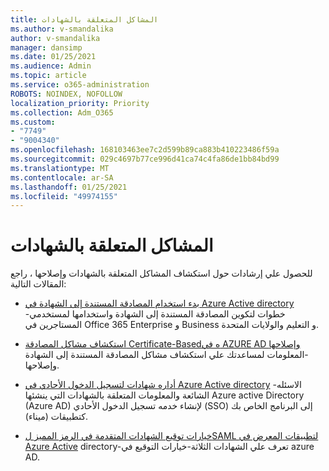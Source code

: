 ```yaml
---
title: المشاكل المتعلقة بالشهادات
ms.author: v-smandalika
author: v-smandalika
manager: dansimp
ms.date: 01/25/2021
ms.audience: Admin
ms.topic: article
ms.service: o365-administration
ROBOTS: NOINDEX, NOFOLLOW
localization_priority: Priority
ms.collection: Adm_O365
ms.custom:
- "7749"
- "9004340"
ms.openlocfilehash: 168103463ee7c2d599b89ca883b410223486f59a
ms.sourcegitcommit: 029c4697b77ce996d41ca74c4fa86de1bb84bd99
ms.translationtype: MT
ms.contentlocale: ar-SA
ms.lasthandoff: 01/25/2021
ms.locfileid: "49974155"
---
```

# <a name="issues-with-certificates"></a>المشاكل المتعلقة بالشهادات

للحصول علي إرشادات حول استكشاف المشاكل المتعلقة بالشهادات وإصلاحها ، راجع المقالات التالية:

- [بدء استخدام المصادقة المستندة إلى الشهادة في Azure Active directory](https://docs.microsoft.com/azure/active-directory/authentication/active-directory-certificate-based-authentication-get-started)  -خطوات لتكوين المصادقة المستندة إلى الشهادة واستخدامها لمستخدمي المستاجرين في Office 365 Enterprise و Business و التعليم والولايات المتحدة.

- [استكشاف مشاكل المصادقة Certificate-Basedه في AZURE AD وإصلاحها](https://docs.microsoft.com/troubleshoot/azure/active-directory/certificate-based-authenticate-issue)  -المعلومات لمساعدتك علي استكشاف مشاكل المصادقة المستندة إلى الشهادة وإصلاحها.

- [أداره شهادات لتسجيل الدخول الأحادي في Azure Active directory](https://docs.microsoft.com/azure/active-directory/manage-apps/manage-certificates-for-federated-single-sign-on)  -الاسئله الشائعة والمعلومات المتعلقة بالشهادات التي ينشئها Azure active Directory (Azure AD) لإنشاء خدمه تسجيل الدخول الأحادي (SSO) إلى البرنامج الخاص بك كتطبيقات (ميناء).

- [خيارات توقيع الشهادات المتقدمة في الرمز المميز لSAML لتطبيقات المعرض في Azure Active](https://docs.microsoft.com/azure/active-directory/manage-apps/certificate-signing-options)  directory-تعرف علي الشهادات الثلاثة-خيارات التوقيع في azure AD.
